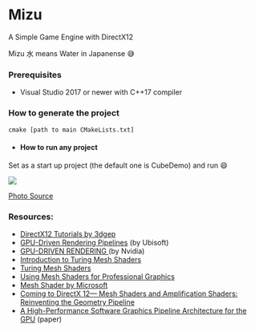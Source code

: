 # Mizu
A Simple Game Engine with DirectX12

Mizu 水 means Water in Japanense :sweat_smile:

### Prerequisites

* Visual Studio 2017 or newer with C++17 compiler

### How to generate the project

`cmake [path to main CMakeLists.txt]`

* #### How to run any project
Set as a start up project (the default one is CubeDemo) and run :smile:

![](https://images7.alphacoders.com/425/425648.jpg)

[Photo Source](https://wall.alphacoders.com/big.php?i=425648)

### Resources:
* [DirectX12 Tutorials by 3dgep](https://www.3dgep.com/category/graphics-programming/directx/)
* [GPU-Driven Rendering Pipelines](https://advances.realtimerendering.com/s2015/aaltonenhaar_siggraph2015_combined_final_footer_220dpi.pdf) (by Ubisoft)
* [GPU-DRIVEN RENDERING ](https://on-demand.gputechconf.com/gtc/2016/presentation/s6138-christoph-kubisch-pierre-boudier-gpu-driven-rendering.pdf) (by Nvidia)
* [Introduction to Turing Mesh Shaders](https://developer.nvidia.com/blog/introduction-turing-mesh-shaders/)
* [Turing Mesh Shaders](https://vzout.com/mesh_shading/)
* [Using Mesh Shaders for Professional Graphics](https://developer.nvidia.com/blog/using-mesh-shaders-for-professional-graphics/)
* [Mesh Shader by Microsoft](https://microsoft.github.io/DirectX-Specs/d3d/MeshShader.html)
* [Coming to DirectX 12— Mesh Shaders and Amplification Shaders: Reinventing the Geometry Pipeline ](https://devblogs.microsoft.com/directx/coming-to-directx-12-mesh-shaders-and-amplification-shaders-reinventing-the-geometry-pipeline/)
* [A High-Performance Software Graphics Pipeline Architecture
for the GPU](https://replicability.graphics/papers/10.1145-3197517.3201374/index.html) (paper)
